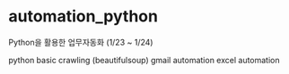 # automation_python

Python을 활용한 업무자동화 (1/23 ~ 1/24)

python basic
crawling (beautifulsoup)
gmail automation
excel automation